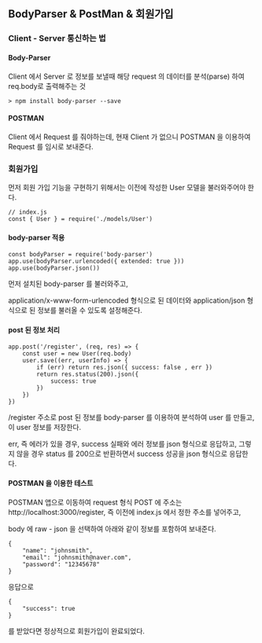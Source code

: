 ## BodyParser & PostMan & 회원가입

### Client - Server 통신하는 법

#### Body-Parser

Client 에서 Server 로 정보를 보낼때 해당 request 의 데이터를 분석(parse) 하여 req.body로 출력해주는 것

```
> npm install body-parser --save
```

#### POSTMAN

Client 에서 Request 를 줘야하는데, 현재 Client 가 없으니 POSTMAN 을 이용하여 Request 를 임시로 보내준다.

### 회원가입

먼저 회원 가입 기능을 구현하기 위해서는 이전에 작성한 User 모델을 불러와주어야 한다.

```
// index.js
const { User } = require('./models/User')
```

#### body-parser 적용

```
const bodyParser = require('body-parser')
app.use(bodyParser.urlencoded({ extended: true }))
app.use(bodyParser.json())
```

먼저 설치된 body-parser 를 불러와주고,

application/x-www-form-urlencoded 형식으로 된 데이터와 application/json 형식으로 된 정보를 불러올 수 있도록 설정해준다.

#### post 된 정보 처리

```
app.post('/register', (req, res) => {
    const user = new User(req.body)
    user.save((err, userInfo) => {
        if (err) return res.json({ success: false , err })
        return res.status(200).json({
            success: true
        })
    })
})
```

/register 주소로 post 된 정보를 body-parser 를 이용하여 분석하여 user 를 만들고, 이 user 정보를 저장한다.

err, 즉 에러가 있을 경우, success 실패와 에러 정보를 json 형식으로 응답하고, 그렇지 않을 경우 status 를 200으로 반환하면서 success 성공을 json 형식으로 응답한다.

#### POSTMAN 을 이용한 테스트

POSTMAN 앱으로 이동하여 request 형식 POST 에 주소는 http://localhost:3000/register, 즉 이전에 index.js 에서 정한 주소를 넣어주고,

body 에 raw - json 을 선택하여 아래와 같이 정보를 포함하여 보내준다.

```
{
    "name": "johnsmith",
    "email": "johnsmith@naver.com",
    "password": "12345678"
}
```

응답으로

```
{
    "success": true
}
```

를 받았다면 정상적으로 회원가입이 완료되었다.